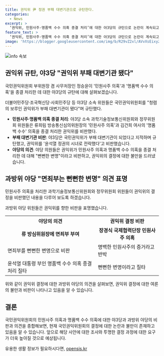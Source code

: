 ```yaml
---
title: 권익위 尹 정권 부패 대변기관으로 규탄한다.
categories:
  - News
excerpt: >
  ‘권익위, 민원사주·명품백 수수 의혹 종결 처리’에 대한 야3당의 규탄으로 논란이 계속되고 있다. 국민권익위가 류희림 방송통신심의위원장의 민원사주 의혹과 김건희 여사의 명품백 수수 의혹을 종결 처리한 점에 대해 야3당 소속 과학기술정보통신위원회와 정무위원회 위원들은 청렴의 보루인 권익위가 부패 대변기관이 됐다며 비판했다. 국민의 이목을 끌고 있는 이번 사안을 통해 국민들의 뜻을 충실히 수행할 것을 요구하는 목소리가 여럿 나오고 있다.
feature_text: >
  ‘권익위, 민원사주·명품백 수수 의혹 종결 처리’에 대한 야3당의 규탄으로 논란이 계속되고 있다. 국민권익위가 류희림 방송통신심의위원장의 민원사주 의혹과 김건희 여사의 명품백 수수 의혹을 종결 처리한 점에 대해 야3당 소속 과학기술정보통신위원회와 정무위원회 위원들은 청렴의 보루인 권익위가 부패 대변기관이 됐다며 비판했다. 국민의 이목을 끌고 있는 이번 사안을 통해 국민들의 뜻을 충실히 수행할 것을 요구하는 목소리가 여럿 나오고 있다.
image: 'https://blogger.googleusercontent.com/img/b/R29vZ2xl/AVvXsEixyZcFfHzMRdzZMjFBmAUKJYCLCGyLL1o632UiGVXcaFdKo_bkvkuCioo0uUKlGfBVcT3P84aROyZIXSBEx3Aw5nCQ3pTgDom1WDC4m8eifvWiAmWEEVb4x6G_l8C0QH225ldMjyaFvpxGEBGNO37VmDTDMHGhJPq73UglMfDca1-0aw/s1600/blogspot.png'
---
```


<p><img src="https://blogger.googleusercontent.com/img/b/R29vZ2xl/AVvXsEixyZcFfHzMRdzZMjFBmAUKJYCLCGyLL1o632UiGVXcaFdKo_bkvkuCioo0uUKlGfBVcT3P84aROyZIXSBEx3Aw5nCQ3pTgDom1WDC4m8eifvWiAmWEEVb4x6G_l8C0QH225ldMjyaFvpxGEBGNO37VmDTDMHGhJPq73UglMfDca1-0aw/s1600/blogspot.png" alt="info 속보" /></p>

<h2 data-ke-size="size26">권익위 규탄, 야3당 "권익위 부패 대변기관 됐다" </h2>

<p>국민권익위원회 부위원장 겸 사무처장인 정승윤이 '민원사주 의혹'과 '명품백 수수 의혹'을 종결 처리한 데 대한 야3당의 규탄에 대해 살펴보겠습니다.</p>

<p data-ke-size="size16">더불어민주당·조국혁신당·사회민주당 등 야3당 소속 위원들은 국민권익위원회를 "청렴의 보루인 권익위가 부패 대변기관이 됐다"며 규탄했다.</p>

<ul>
  <li><b>민원사주·명품백 의혹 종결 처리</b>: 야3당 소속 과학기술정보통신위원회와 정무위원회 위원들은 류희림 방송통신심의위원장의 '민원사주 의혹'과 김건희 여사의 '명품백 수수' 의혹을 종결 처리한 권익위를 비판했다.</li>
  <li><b>부패 대변기관 비판</b>: 야3당은 국민권익위가 부패 대변기관이 되었다고 지적하며 규탄했고, 권익위를 '윤석열 정권의 시녀로 전락했다'고 비판했습니다.</li>
  <li><b>야당의 의견</b>: 야당 의원들은 권익위가 민원사주 의혹과 명품백 수수 의혹을 종결 처리한 데 대해 "뻔뻔한 변명"이라고 비판하고, 권익위의 결정에 대한 불만을 드러냈습니다.</li>
</ul>

<h2 data-ke-size="size26">과방위 야당 "면죄부는 뻔뻔한 변명" 의견 표명</h2>

<p>민원사주 의혹을 처리한 과학기술정보통신위원회와 정무위원회 위원들이 권익위의 결정을 비판했던 내용을 다루어 보도록 하겠습니다.</p>

<p data-ke-size="size16">과방위 야당 위원들은 권익위를 향한 비판을 표명했습니다.</p>

<table>
  <tr>
    <th>야당의 의견</th>
    <th>권익위 결정 비판</th>
  </tr>
  <tr>
    <td style="text-align: center; height: 17px;"><b>류 방심위원장에 면죄부 부여</b></td>
    <td style="text-align: center; height: 17px;"><b>장경식 국제협력단장 민원사주 의혹</b></td>
  </tr>
  <tr>
    <td>면죄부를 뻔뻔한 변명으로 비판</td>
    <td>명백한 민원사주의 증거라고 반박</td>
  </tr>
  <tr>
    <td>윤석열 대통령 부인 명품백 수수 의혹 종결 처리 질타</td>
    <td>뻔뻔한 변명이라고 질타</td>
  </tr>
</table>

<p>위와 같이 권익위 결정에 대한 과방위 야당의 의견을 살펴보면, 권익위 결정에 대한 여론의 불만과 비판이 나타나고 있음을 알 수 있습니다.</p>

<h2 data-ke-size="size26">결론</h2>

<p>국민권익위원회의 민원사주 의혹과 명품백 수수 의혹에 대한 야3당과 과방위 야당의 비판과 의견을 종합해보면, 현재 국민권익위원회의 결정에 대한 논란과 불만이 존재하고 있음을 알 수 있습니다. 앞으로 해당 사안에 대한 조사와 투명한 결정 과정에 대한 요구가 더욱 높아질 것으로 예상됩니다.</p>
유용한 생활 정보가 필요하시다면, <a href="https://opensis.kr" rel="dofollow">opensis.kr</a>


